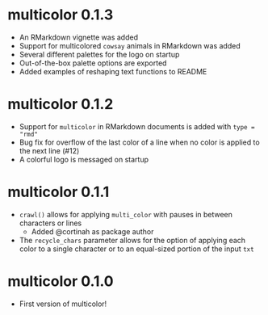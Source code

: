 # multicolor 0.1.3

* An RMarkdown vignette was added 
* Support for multicolored `cowsay` animals in RMarkdown was added
* Several different palettes for the logo on startup
* Out-of-the-box palette options are exported
* Added examples of reshaping text functions to README

# multicolor 0.1.2

* Support for `multicolor` in RMarkdown documents is added with `type = "rmd"`
* Bug fix for overflow of the last color of a line when no color is applied to the next line (#12)
* A colorful logo is messaged on startup

# multicolor 0.1.1

* `crawl()` allows for applying `multi_color` with pauses in between characters or lines
  * Added @cortinah as package author
* The `recycle_chars` parameter allows for the option of applying each color to a single character or to an equal-sized portion of the input `txt`

# multicolor 0.1.0

* First version of multicolor! 
